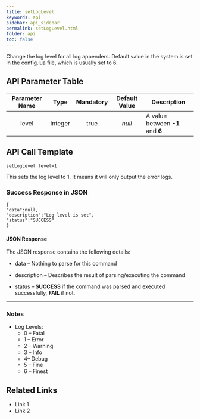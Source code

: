 ```yaml
---
title: setLogLevel
keywords: api
sidebar: api_sidebar
permalink: setLogLevel.html
folder: api
toc: false
---
```




Change the log level for all log appenders. Default value in the system is set in the config.lua file, which is usually set to 6.



## API Parameter Table

| Parameter Name |  Type   | Mandatory | Default Value | Description                      |
| :------------: | :-----: | :-------: | :-----------: | -------------------------------- |
|     level      | integer |   true    |    *null*     | A value between **-1** and **6** |



## API Call Template

``` 
setLogLevel level=1
```

This sets the log level to 1. It means it will only output the error logs.



### Success Response in JSON

``` 
{
"data":null,
"description":"Log level is set",
"status":"SUCCESS"
}
```



#### **JSON Response**

The JSON response contains the following details:

- data – Nothing to parse for this command


- description – Describes the result of parsing/executing the command
- status – **SUCCESS** if the command was parsed and executed successfully, **FAIL** if not.

------

### Notes

- Log Levels:
  - 0 – Fatal
  - 1 – Error
  - 2 – Warning
  - 3 – Info
  - 4– Debug
  - 5 – Fine
  - 6 – Finest




## **Related Links**

- Link 1
- Link 2